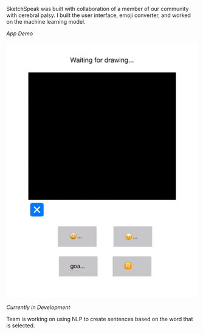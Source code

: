 SketchSpeak was built with collaboration of a member of our community with cerebral palsy. I built the user interface, emoji converter, and worked on the machine learning model.

*App Demo*

![SketchSpeak Demo](https://github.com/kripat06/SketchSpeak/blob/a55393ec52a6dea13e72e4cdce9f69c3cc0d3a29/images/potato_demo_small.gif)

*Currently in Development*

Team is working on using NLP to create sentences based on the word that is selected.
